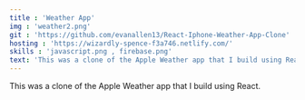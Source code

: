 ```yaml
---
title : 'Weather App'
img : 'weather2.png'
git : 'https://github.com/evanallen13/React-Iphone-Weather-App-Clone'
hosting : 'https://wizardly-spence-f3a746.netlify.com/'
skills : 'javascript.png , firebase.png'
text: 'This was a clone of the Apple Weather app that I build using React.'
---
```


This was a clone of the Apple Weather app that I build using React.